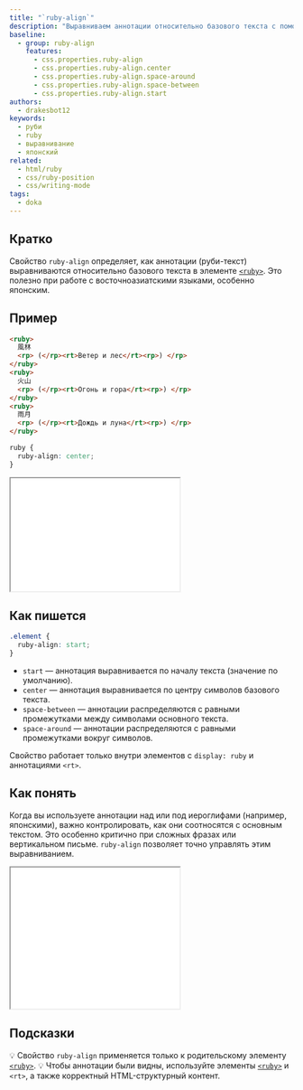 ```yaml
---
title: "`ruby-align`"
description: "Выравниваем аннотации относительно базового текста с помощью нативного CSS!"
baseline:
  - group: ruby-align
    features:
      - css.properties.ruby-align
      - css.properties.ruby-align.center
      - css.properties.ruby-align.space-around
      - css.properties.ruby-align.space-between
      - css.properties.ruby-align.start
authors:
  - drakesbot12
keywords:
  - руби
  - ruby
  - выравнивание
  - японский
related:
  - html/ruby
  - css/ruby-position
  - css/writing-mode
tags:
  - doka
---
```


## Кратко

Свойство `ruby-align` определяет, как аннотации (руби-текст) выравниваются относительно базового текста в элементе [`<ruby>`](/html/ruby/). Это полезно при работе с восточноазиатскими языками, особенно японским.

## Пример

```html
<ruby>
  風林
  <rp> (</rp><rt>Ветер и лес</rt><rp>) </rp>
</ruby>
<ruby>
  火山
  <rp> (</rp><rt>Огонь и гора</rt><rp>) </rp>
</ruby>
<ruby>
  雨月
  <rp> (</rp><rt>Дождь и луна</rt><rp>) </rp>
</ruby>
```

```css
ruby {
  ruby-align: center;
}
```

<iframe title="Выравнивание аннотаций ruby-align" src="demos/basic/" height="200"></iframe>

## Как пишется

```css
.element {
  ruby-align: start;
}
```

- `start` — аннотация выравнивается по началу текста (значение по умолчанию).
- `center` — аннотация выравнивается по центру символов базового текста.
- `space-between` — аннотации распределяются с равными промежутками между символами основного текста.
- `space-around` — аннотации распределяются с равными промежутками вокруг символов.

Свойство работает только внутри элементов с `display: ruby` и аннотациями `<rt>`.

## Как понять

Когда вы используете аннотации над или под иероглифами (например, японскими), важно контролировать, как они соотносятся с основным текстом. Это особенно критично при сложных фразах или вертикальном письме. `ruby-align` позволяет точно управлять этим выравниванием.

<iframe title="Интерактивная демка по ruby-align" src="demos/practis/" height="250"></iframe>

## Подсказки

💡 Свойство `ruby-align` применяется только к родительскому элементу [`<ruby>`](/html/ruby/).
💡 Чтобы аннотации были видны, используйте элементы [`<ruby>`](/html/ruby/) и `<rt>`, а также корректный HTML-структурный контент.
